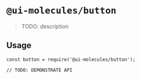 # `@ui-molecules/button`

> TODO: description

## Usage

```
const button = require('@ui-molecules/button');

// TODO: DEMONSTRATE API
```
